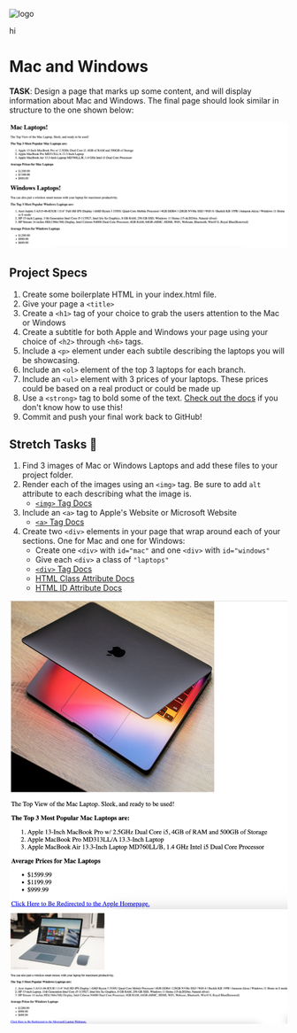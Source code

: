 ![logo](https://user-images.githubusercontent.com/44912347/202244850-18dbf275-11cf-44b5-9500-b2fcb5d44d05.jpg)

hi

# Mac and Windows
**TASK**: Design a page that marks up some content, and will display information about Mac and Windows. The final page should look similar in structure to the one shown below:

![Exemplar](./Exemplar.png)

## Project Specs
1. Create some boilerplate HTML in your index.html file.
2. Give your page a `<title>`
3. Create a `<h1>` tag of your choice to grab the users attention to the Mac or Windows
4. Create a subtitle for both Apple and Windows your page using your choice of `<h2>` through `<h6>` tags. 
5. Include a `<p>` element under each subtile describing the laptops you will be showcasing.
6. Include an `<ol>` element of the top 3 laptops for each branch.
7. Include an `<ul>` element with 3 prices of your laptops. These prices could be based on a real product or could be made up
8. Use a `<strong>` tag to bold some of the text. [Check out the docs](https://www.w3schools.com/tags/tag_strong.asp) if you don't know how to use this!
9. Commit and push your final work back to GitHub!

## Stretch Tasks 🚀
1. Find 3 images of Mac or Windows Laptops and add these files to your project folder.
2. Render each of the images using an `<img>` tag. Be sure to add `alt` attribute to each describing what the image is.
    - [`<img>` Tag Docs](https://www.w3schools.com/tags/tag_img.asp)
3. Include an `<a>` tag to Apple's Website or Microsoft Website 
    - [`<a>` Tag Docs](https://www.w3schools.com/tags/tag_a.asp)
4. Create two `<div>` elements in your page that wrap around each of your sections. One for Mac and one for Windows:
    - Create one `<div>` with `id="mac"` and one `<div>` with `id="windows"`
    - Give each `<div>` a class of `"laptops"`
    - [`<div>` Tag Docs](https://www.w3schools.com/tags/tag_div.asp)
    - [HTML Class Attribute Docs](https://www.w3schools.com/html/html_classes.asp)
    - [HTML ID Attribute Docs](https://www.w3schools.com/html/html_id.asp)

![Mac Stretch Example](./StretchMac.png)
![Mac Stretch Example](./StretchWindows.png)